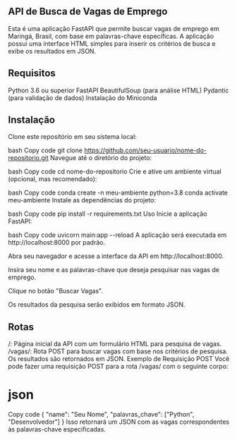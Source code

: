 ## API de Busca de Vagas de Emprego
Esta é uma aplicação FastAPI que permite buscar vagas de emprego em Maringá, Brasil, com base em palavras-chave específicas. A aplicação possui uma interface HTML simples para inserir os critérios de busca e exibe os resultados em JSON.

## Requisitos
Python 3.6 ou superior
FastAPI
BeautifulSoup (para análise HTML)
Pydantic (para validação de dados)
Instalação do Miniconda

## Instalação
Clone este repositório em seu sistema local:

bash
Copy code
git clone https://github.com/seu-usuario/nome-do-repositorio.git
Navegue até o diretório do projeto:

bash
Copy code
cd nome-do-repositorio
Crie e ative um ambiente virtual (opcional, mas recomendado):

bash
Copy code
conda create -n meu-ambiente python=3.8
conda activate meu-ambiente
Instale as dependências do projeto:

bash
Copy code
pip install -r requirements.txt
Uso
Inicie a aplicação FastAPI:

bash
Copy code
uvicorn main:app --reload
A aplicação será executada em http://localhost:8000 por padrão.

Abra seu navegador e acesse a interface da API em http://localhost:8000.

Insira seu nome e as palavras-chave que deseja pesquisar nas vagas de emprego.

Clique no botão "Buscar Vagas".

Os resultados da pesquisa serão exibidos em formato JSON.

## Rotas
/: Página inicial da API com um formulário HTML para pesquisa de vagas.
/vagas/: Rota POST para buscar vagas com base nos critérios de pesquisa. Os resultados são retornados em JSON.
Exemplo de Requisição POST
Você pode fazer uma requisição POST para a rota /vagas/ com o seguinte corpo:

# json
Copy code
{
    "name": "Seu Nome",
    "palavras_chave": ["Python", "Desenvolvedor"]
}
Isso retornará um JSON com as vagas correspondentes às palavras-chave especificadas.